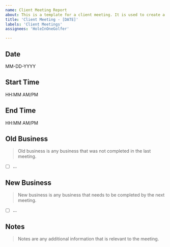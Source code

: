 ```yaml
---
name: Client Meeting Report
about: This is a template for a client meeting. It is used to create a new issue for each meeting.
title: 'Client Meeting - [DATE]'
labels: 'Client Meetings'
assignees: 'HoleInOneGolfer'

---
```


## Date

MM-DD-YYYY

## Start Time

HH:MM AM/PM

## End Time

HH:MM AM/PM

## Old Business

> Old business is any business that was not completed in the last meeting.

* [ ] ...

## New Business

> New business is any business that needs to be completed by the next meeting.

* [ ] ...

## Notes

> Notes are any additional information that is relevant to the meeting.

